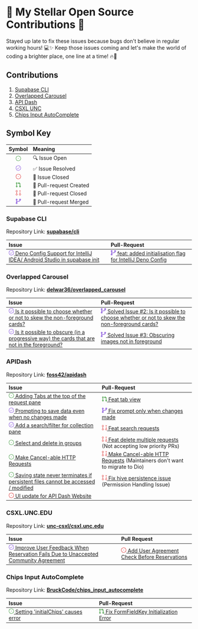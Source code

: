 # 🌟 My Stellar Open Source Contributions 🚀

Stayed up late to fix these issues because bugs don't believe in regular working hours! 💻✨ Keep those issues coming and
let's make the world of coding a brighter place, one line at a time! 🔥🌟

## Contributions

1. [Supabase CLI](#supabase-cli)
2. [Overlapped Carousel](#overlapped-carousel)
3. [API Dash](#apidash)
4. [CSXL UNC](#csxluncedu)
5. [Chips Input AutoComplete](#chips-input-autocomplete)

## Symbol Key

|                Symbol                 | Meaning                 |
|:-------------------------------------:|:------------------------|
|    ![🔍 ISSUE](./assets/issue.png)    | 🔍  Issue Open          |
| ![✅ RESOLVED](./assets/resolved.png)  | ✅ Issue Resolved        |
|   ![🚫 CLOSED](./assets/closed.png)   | 🚫 Issue Closed         |
|       ![🎉 PR](./assets/pr.png)       | 🎉 Pull-request Created |
| ![ 🚧 CLOSED](./assets/pr-closed.png) | 🚧 Pull-request Closed  |
|   ![🔀 MERGED](./assets/merged.png)   | 🔀 Pull-request Merged  |

### Supabase CLI

Repository Link: [**supabase/cli**](https://github.com/supabase/cli)

| Issue                                                                                                                                                      | Pull-Request                                                                                                                            |
|:-----------------------------------------------------------------------------------------------------------------------------------------------------------|:----------------------------------------------------------------------------------------------------------------------------------------|
| [![✅ RESOLVED](./assets/resolved.png) Deno Config Support for IntelliJ IDEA/ Android Studio in supabase init](https://github.com/supabase/cli/issues/1998) | [![🔀 MERGED](./assets/merged.png) feat: added initialisation flag for IntelliJ Deno Config](https://github.com/supabase/cli/pull/2045) |

### Overlapped Carousel

Repository Link: [**delwar36/overlapped_carousel**](https://github.com/delwar36/overlapped_carousel)

| Issue                                                                                                                                                                                       | Pull-Request                                                                                                                                                                           |
|:--------------------------------------------------------------------------------------------------------------------------------------------------------------------------------------------|:---------------------------------------------------------------------------------------------------------------------------------------------------------------------------------------|
| [![✅ RESOLVED](./assets/resolved.png) Is it possible to choose whether or not to skew the non-foreground cards?](https://github.com/delwar36/overlapped_carousel/issues/2)                  | [![🔀 MERGED](./assets/merged.png) Solved Issue #2: Is it possible to choose whether or not to skew the non-foreground cards?](https://github.com/delwar36/overlapped_carousel/pull/5) |
| [![✅ RESOLVED](./assets/resolved.png) Is it possible to obscure (in a progressive way) the cards that are not in the foreground?](https://github.com/delwar36/overlapped_carousel/issues/2) | [![🔀 MERGED](./assets/merged.png) Solved Issue #3: Obscuring images not in foreground](https://github.com/delwar36/overlapped_carousel/pull/4)                                        |

### APIDash

Repository Link: [**foss42/apidash**](https://github.com/foss42/apidash)

| Issue                                                                                                                                                           | Pull-Request                                                                                                                                                  | 
|:----------------------------------------------------------------------------------------------------------------------------------------------------------------|:--------------------------------------------------------------------------------------------------------------------------------------------------------------|
| [![🔍 ISSUE](./assets/issue.png) Adding Tabs at the top of the request pane](https://github.com/foss42/apidash/issues/306)                                      | [![🎉 PR](./assets/pr.png) Feat tab view](https://github.com/foss42/apidash/pull/327)                                                                         |
| [![✅ RESOLVED](./assets/resolved.png) Prompting to save data even when no changes made](https://github.com/foss42/apidash/issues/364)                           | [![🔀 Merged](./assets/merged.png) Fix prompt only when changes made](https://github.com/foss42/apidash/pull/365)                                             |
| [![✅ RESOLVED](./assets/resolved.png) Add a search/filter for collection pane](https://github.com/foss42/apidash/issues/305)                                    | [![ 🚧 CLOSED](./assets/pr-closed.png) Feat search requests](https://github.com/foss42/apidash/pull/330)                                                      |
| [![🔍 ISSUE](./assets/issue.png) Select and delete in groups](https://github.com/foss42/apidash/issues/319)                                                     | [![🚧 CLOSED](./assets/pr-closed.png) Feat delete multiple requests](https://github.com/foss42/apidash/pull/368) (Not accepting low priority PRs)             |
| [![🔍 ISSUE](./assets/issue.png) Make Cancel-able HTTP Requests](https://github.com/foss42/apidash/issues/109)                                                  | [![ 🚧 CLOSED](./assets/pr-closed.png) Make Cancel-able HTTP Requests](https://github.com/foss42/apidash/pull/113) (Maintainers don't want to migrate to Dio) |
| [![🔍 ISSUE](./assets/issue.png) Saving state never terminates if persistent files cannot be accessed / modified](https://github.com/foss42/apidash/issues/359) | [![ 🚧 CLOSED](./assets/pr-closed.png) Fix hive persistence issue](https://github.com/foss42/apidash/pull/363) (Permission Handling Issue)                    |
| [![🚫 CLOSED](./assets/closed.png) UI update for API Dash Website](https://github.com/foss42/apidash/issues/362)                                                |                                                                                                                                                               |

### CSXL.UNC.EDU

Repository Link: [**unc-csxl/csxl.unc.edu**](https://github.com/unc-csxl/csxl.unc.edu)

| Issue                                                                                                                                                                          | Pull Request                                                                                                                         |
|:-------------------------------------------------------------------------------------------------------------------------------------------------------------------------------|:-------------------------------------------------------------------------------------------------------------------------------------|
| [![✅ RESOLVED](./assets/resolved.png) Improve User Feedback When Reservation Fails Due to Unaccepted Community Agreement](https://github.com/unc-csxl/csxl.unc.edu/issues/625) | [![🚫 CLOSED](./assets/closed.png) Add User Agreement Check Before Reservations ](https://github.com/unc-csxl/csxl.unc.edu/pull/626) |

### Chips Input AutoComplete

Repository Link: [**BruckCode/chips_input_autocomplete**](https://github.com/BruckCode/chips_input_autocomplete)

| Issue                                                                                                                                 | Pull-Request                                                                                                                    |
|:--------------------------------------------------------------------------------------------------------------------------------------|:--------------------------------------------------------------------------------------------------------------------------------|
| [![🔍 ISSUE](./assets/issue.png) Setting 'initialChips' causes error](https://github.com/BruckCode/chips_input_autocomplete/issues/4) | [![🎉 PR](./assets/pr.png) Fix FormFieldKey Initialization Error](https://github.com/BruckCode/chips_input_autocomplete/pull/5) |